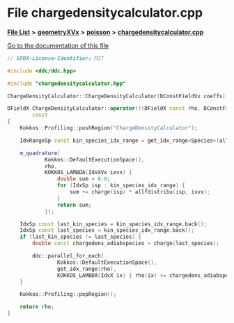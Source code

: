 

# File chargedensitycalculator.cpp

[**File List**](files.md) **>** [**geometryXVx**](dir_e51b496b46dd687775e46e0826614574.md) **>** [**poisson**](dir_d78fdb6d05340e24a2e187de33ea09a4.md) **>** [**chargedensitycalculator.cpp**](geometryXVx_2poisson_2chargedensitycalculator_8cpp.md)

[Go to the documentation of this file](geometryXVx_2poisson_2chargedensitycalculator_8cpp.md)


```C++
// SPDX-License-Identifier: MIT

#include <ddc/ddc.hpp>

#include "chargedensitycalculator.hpp"

ChargeDensityCalculator::ChargeDensityCalculator(DConstFieldVx coeffs) : m_quadrature(coeffs) {}

DFieldX ChargeDensityCalculator::operator()(DFieldX const rho, DConstFieldSpXVx const allfdistribu)
        const
{
    Kokkos::Profiling::pushRegion("ChargeDensityCalculator");

    IdxRangeSp const kin_species_idx_range = get_idx_range<Species>(allfdistribu);

    m_quadrature(
            Kokkos::DefaultExecutionSpace(),
            rho,
            KOKKOS_LAMBDA(IdxXVx ixvx) {
                double sum = 0.0;
                for (IdxSp isp : kin_species_idx_range) {
                    sum += charge(isp) * allfdistribu(isp, ixvx);
                }
                return sum;
            });

    IdxSp const last_kin_species = kin_species_idx_range.back();
    IdxSp const last_species = kin_species_idx_range.back();
    if (last_kin_species != last_species) {
        double const chargedens_adiabspecies = charge(last_species);

        ddc::parallel_for_each(
                Kokkos::DefaultExecutionSpace(),
                get_idx_range(rho),
                KOKKOS_LAMBDA(IdxX ix) { rho(ix) += chargedens_adiabspecies; });
    }

    Kokkos::Profiling::popRegion();

    return rho;
}
```


